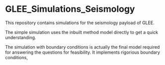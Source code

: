 # GLEE_Simulations_Seismology
This repository contains simulations for the seismology payload of GLEE.

The simple simulation uses the inbuilt method model directly to get a quick understanding.

The simulation with boundary conditions is actually the final model required for answering the questions for feasibility. It implements rigorious boundary conditions,
